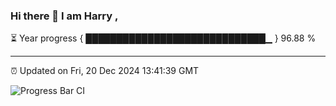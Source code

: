 ### Hi there 👋 I am Harry , 

⏳ Year progress { █████████████████████████████▁ } 96.88 %

---

⏰ Updated on Fri, 20 Dec 2024 13:41:39 GMT

![Progress Bar CI](https://github.com/duykhang68/duykhang68/workflows/Progress%20Bar%20CI/badge.svg)
